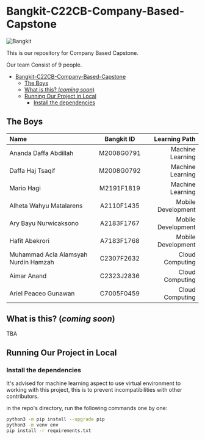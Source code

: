 # Bangkit-C22CB-Company-Based-Capstone

![Bangkit](https://lh3.googleusercontent.com/J2QI0L3vJwv63Sm3isI90ctxuxznz67dAtJQN2vu7wnUuwt9Wc-WI7VuIhwvr0yVrDPfc7kBN5usZz75nDW_k96pCfcZBxnfNzvVS0g=w600)

This is our repository for Company Based Capstone.

Our team Consist of 9 people.

- [Bangkit-C22CB-Company-Based-Capstone](#bangkit-c22cb-company-based-capstone)
  - [The Boys](#the-boys)
  - [What is this? (*coming soon*)](#what-is-this-coming-soon)
  - [Running Our Project in Local](#running-our-project-in-local)
    - [Install the dependencies](#install-the-dependencies)

## The Boys

Name | Bangkit ID | Learning Path
:---|:---:|---:
Ananda Daffa Abdillah | M2008G0791 | Machine Learning
Daffa Haj Tsaqif| M2008G0792 | Machine Learning
Mario Hagi | M2191F1819 | Machine Learning
Alheta Wahyu Matalarens |  A2110F1435 | Mobile Development
Ary Bayu Nurwicaksono | A2183F1767 | Mobile Development
Hafit Abekrori | A7183F1768 | Mobile Development
Muhammad Acla Alamsyah Nurdin Hamzah | C2307F2632 | Cloud Computing
Aimar Anand | C2323J2836 | Cloud Computing
Ariel Peaceo Gunawan | C7005F0459 | Cloud Computing

## What is this? (*coming soon*)

TBA

## Running Our Project in Local

### Install the dependencies

It's advised for machine learning aspect to use virtual environment to working with this project, this is to prevent incompatibilities with other contributors.

in the repo's directory, run the following commands one by one:

```bash
python3 -m pip install --upgrade pip
python3 -m venv env
pip install -r requirements.txt
```
